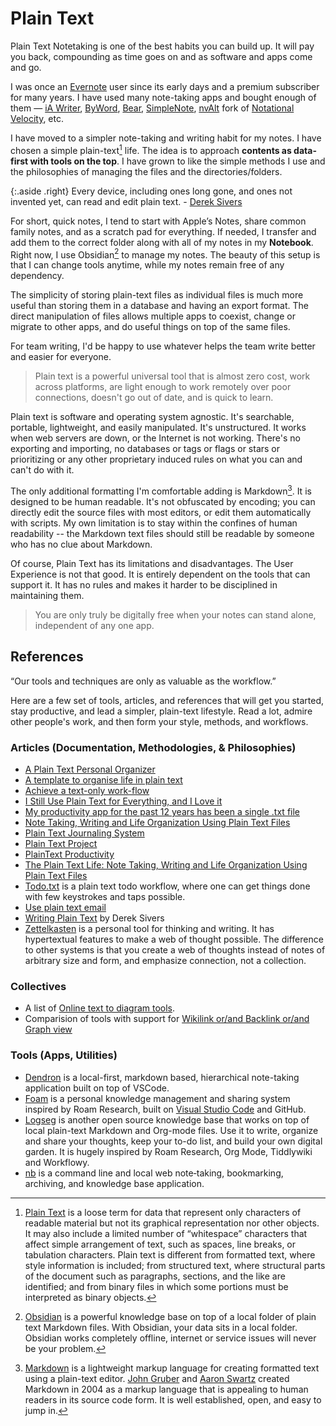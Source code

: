 # Plain Text

Plain Text Notetaking is one of the best habits you can build up. It will pay you back, compounding as time goes on and as software and apps come and go.

I was once an [Evernote](https://evernote.com) user since its early days and a premium subscriber for many years. I have used many note-taking apps and bought enough of them — [iA Writer](https://ia.net/writer), [ByWord](https://bywordapp.com), [Bear](https://bear.app), [SimpleNote](https://simplenote.com), [nvAlt](https://brettterpstra.com/projects/nvalt/) fork of [Notational Velocity](https://notational.net/), etc.

I have moved to a simpler note-taking and writing habit for my notes. I have chosen a simple plain-text[^plaintext] life. The idea is to approach __contents as data-first with tools on the top__. I have grown to like the simple methods I use and the philosophies of managing the files and the directories/folders.

{:.aside .right}
Every device, including ones long gone, and ones not invented yet, can read and edit plain text. - [Derek Sivers](https://sive.rs/plaintext)

For short, quick notes, I tend to start with Apple’s Notes, share common family notes,  and as a scratch pad for everything. If needed, I transfer and add them to the correct folder along with all of my notes in my **Notebook**. Right now, I use Obsidian[^Obsidian] to manage my notes. The beauty of this setup is that I can change tools anytime, while my notes remain free of any dependency.

The simplicity of storing plain-text files as individual files is much more useful than storing them in a database and having an export format. The direct manipulation of files allows multiple apps to coexist, change or migrate to other apps, and do useful things on top of the same files.

For team writing, I'd be happy to use whatever helps the team write better and easier for everyone.

> Plain text is a powerful universal tool that is almost zero cost, work across platforms, are light enough to work remotely over poor connections, doesn't go out of date, and is quick to learn.

Plain text is software and operating system agnostic. It's searchable, portable, lightweight, and easily manipulated. It's unstructured. It works when web servers are down, or the Internet is not working. There's no exporting and importing, no databases or tags or flags or stars or prioritizing or any other proprietary induced rules on what you can and can't do with it.

The only additional formatting I'm comfortable adding is Markdown[^Markdown]. It is designed to be human readable. It's not obfuscated by encoding; you can directly edit the source files with most editors, or edit them automatically with scripts. My own limitation is to stay within the confines of human readability -- the Markdown text files should still be readable by someone who has no clue about Markdown.

Of course, Plain Text has its limitations and disadvantages. The User Experience is not that good. It is entirely dependent on the tools that can support it. It has no rules and makes it harder to be disciplined in maintaining them.

> You are only truly be digitally free when your notes can stand alone, independent of any one app.

## References

“Our tools and techniques are only as valuable as the workflow.”

Here are a few set of tools, articles, and references that will get you started, stay productive, and lead a simpler, plain-text lifestyle. Read a lot, admire other people's work, and then form your style, methods, and workflows.

### Articles (Documentation, Methodologies, & Philosophies)

- [A Plain Text Personal Organizer](https://danlucraft.com/blog/2008/04/plain-text-organizer/)
- [A template to organise life in plain text](https://github.com/jukil/plain-text-life)
- [Achieve a text-only work-flow](http://donlelek.github.io/2015-03-09-text-only-workflow/)
- [I Still Use Plain Text for Everything, and I Love it](https://lifehacker.com/i-still-use-plain-text-for-everything-and-i-love-it-1758380840)
- [My productivity app for the past 12 years has been a single .txt file](https://jeffhuang.com/productivity_text_file/)
- [Note Taking, Writing and Life Organization Using Plain Text Files](http://www.markwk.com/plain-text-life.html)
- [Plain Text Journaling System](https://georgecoghill.wordpress.com/plain-text/)
- [Plain Text Project](https://plaintextproject.online/)
- [PlainText Productivity](http://plaintext-productivity.net)
- [The Plain Text Life: Note Taking, Writing and Life Organization Using Plain Text Files](http://www.markwk.com/plain-text-life.html)
- [Todo.txt](http://todotxt.org/) is a plain text todo workflow, where one can get things done with few keystrokes and taps possible.
- [Use plain text email](https://useplaintext.email)
- [Writing Plain Text](https://sive.rs/plaintext) by Derek Sivers
- [Zettelkasten](https://zettelkasten.de/introduction/) is a personal tool for thinking and writing. It has hypertextual features to make a web of thought possible. The difference to other systems is that you create a web of thoughts instead of notes of arbitrary size and form, and emphasize connection, not a collection.

### Collectives
- A list of [Online text to diagram tools](https://xosh.org/text-to-diagram/).
- Comparision of tools with support for [Wikilink or/and Backlink or/and Graph view](https://www.notion.so/db13644f08144495ad9877f217a161a1)

### Tools (Apps, Utilities)

- [Dendron](https://github.com/dendronhq/dendron) is a local-first, markdown based, hierarchical note-taking application built on top of VSCode.
- [Foam](https://github.com/foambubble/foam) is a personal knowledge management and sharing system inspired by Roam Research, built on [Visual Studio Code](https://code.visualstudio.com) and GitHub.
- [Logseg](https://logseq.com) is another open source knowledge base that works on top of local plain-text Markdown and Org-mode files. Use it to write, organize and share your thoughts, keep your to-do list, and build your own digital garden. It is hugely inspired by Roam Research, Org Mode, Tiddlywiki and Workflowy.
- [nb](https://xwmx.github.io/nb/) is a command line and local web note‑taking, bookmarking, archiving, and knowledge base application.

[^plaintext]: [Plain Text](https://en.wikipedia.org/wiki/Plain_text) is a loose term for data that represent only characters of readable material but not its graphical representation nor other objects. It may also include a limited number of “whitespace” characters that affect simple arrangement of text, such as spaces, line breaks, or tabulation characters. Plain text is different from formatted text, where style information is included; from structured text, where structural parts of the document such as paragraphs, sections, and the like are identified; and from binary files in which some portions must be interpreted as binary objects.

[^Obsidian]: [Obsidian](https://obsidian.md) is a powerful knowledge base on top of a local folder of plain text Markdown files. With Obsidian, your data sits in a local folder. Obsidian works completely offline, internet or service issues will never be your problem.

[^Markdown]: [Markdown](https://en.wikipedia.org/wiki/Markdown) is a lightweight markup language for creating formatted text using a plain-text editor. [John Gruber](https://en.wikipedia.org/wiki/John_Gruber) and [Aaron Swartz](https://en.wikipedia.org/wiki/Aaron_Swartz) created Markdown in 2004 as a markup language that is appealing to human readers in its source code form. It is well established, open, and easy to jump in.